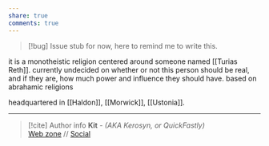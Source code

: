 ```yaml
---
share: true
comments: true
---
```

> [!bug] Issue
>stub for now, here to remind me to write this.

it is a monotheistic religion centered around someone named [[Turias Reth]]. currently undecided on whether or not this person should be real, and if they are, how much power and influence they should have. based on abrahamic religions

headquartered in [[Haldon]], [[Morwick]], [[Ustonia]].

-----
> [!cite] Author info
> **Kit** - *(AKA Kerosyn, or QuickFastly)*\
> [Web zone](https://kerosyn.link) // [Social](https://m.tripulse.link/@kit)